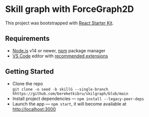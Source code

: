 #  Skill graph with ForceGraph2D



This project was bootstrapped with [React Starter Kit](https://github.com/kriasoft/react-starter-kit).




## Requirements

- [Node.js](https://nodejs.org/) v14 or newer, [npm](https://docs.npmjs.com/downloading-and-installing-node-js-and-npm/) package manager
- [VS Code](https://code.visualstudio.com/) editor with [recommended extensions](.vscode/extensions.json)

## Getting Started

- Clone the repo<br />
  `git clone -o seed -b skillG --single-branch hhttps://github.com/bereketkibru/skilgraph/blob/main`
- Install project dependencies — `npm install --legacy-peer-deps`
- Launch the app — `npm start`, it will become available at [http://localhost:3000](http://localhost:3000/)



